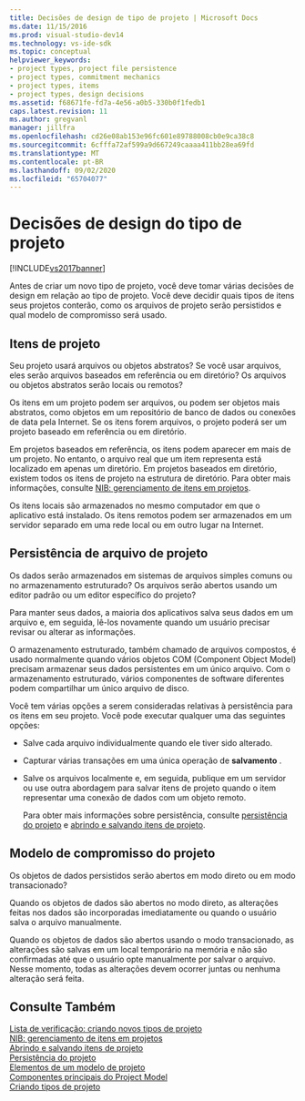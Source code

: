 ```yaml
---
title: Decisões de design de tipo de projeto | Microsoft Docs
ms.date: 11/15/2016
ms.prod: visual-studio-dev14
ms.technology: vs-ide-sdk
ms.topic: conceptual
helpviewer_keywords:
- project types, project file persistence
- project types, commitment mechanics
- project types, items
- project types, design decisions
ms.assetid: f68671fe-fd7a-4e56-a0b5-330b0f1fedb1
caps.latest.revision: 11
ms.author: gregvanl
manager: jillfra
ms.openlocfilehash: cd26e08ab153e96fc601e89788008cb0e9ca38c8
ms.sourcegitcommit: 6cfffa72af599a9d667249caaaa411bb28ea69fd
ms.translationtype: MT
ms.contentlocale: pt-BR
ms.lasthandoff: 09/02/2020
ms.locfileid: "65704077"
---
```

# <a name="project-type-design-decisions"></a>Decisões de design do tipo de projeto
[!INCLUDE[vs2017banner](../../includes/vs2017banner.md)]

Antes de criar um novo tipo de projeto, você deve tomar várias decisões de design em relação ao tipo de projeto. Você deve decidir quais tipos de itens seus projetos conterão, como os arquivos de projeto serão persistidos e qual modelo de compromisso será usado.  
  
## <a name="project-items"></a>Itens de projeto  
 Seu projeto usará arquivos ou objetos abstratos? Se você usar arquivos, eles serão arquivos baseados em referência ou em diretório? Os arquivos ou objetos abstratos serão locais ou remotos?  
  
 Os itens em um projeto podem ser arquivos, ou podem ser objetos mais abstratos, como objetos em um repositório de banco de dados ou conexões de data pela Internet. Se os itens forem arquivos, o projeto poderá ser um projeto baseado em referência ou em diretório.  
  
 Em projetos baseados em referência, os itens podem aparecer em mais de um projeto. No entanto, o arquivo real que um item representa está localizado em apenas um diretório. Em projetos baseados em diretório, existem todos os itens de projeto na estrutura de diretório. Para obter mais informações, consulte [NIB: gerenciamento de itens em projetos](https://msdn.microsoft.com/762e606b-7f44-4b66-97a1-e30a703654a0).  
  
 Os itens locais são armazenados no mesmo computador em que o aplicativo está instalado. Os itens remotos podem ser armazenados em um servidor separado em uma rede local ou em outro lugar na Internet.  
  
## <a name="project-file-persistence"></a>Persistência de arquivo de projeto  
 Os dados serão armazenados em sistemas de arquivos simples comuns ou no armazenamento estruturado? Os arquivos serão abertos usando um editor padrão ou um editor específico do projeto?  
  
 Para manter seus dados, a maioria dos aplicativos salva seus dados em um arquivo e, em seguida, lê-los novamente quando um usuário precisar revisar ou alterar as informações.  
  
 O armazenamento estruturado, também chamado de arquivos compostos, é usado normalmente quando vários objetos COM (Component Object Model) precisam armazenar seus dados persistentes em um único arquivo. Com o armazenamento estruturado, vários componentes de software diferentes podem compartilhar um único arquivo de disco.  
  
 Você tem várias opções a serem consideradas relativas à persistência para os itens em seu projeto. Você pode executar qualquer uma das seguintes opções:  
  
- Salve cada arquivo individualmente quando ele tiver sido alterado.  
  
- Capturar várias transações em uma única operação de **salvamento** .  
  
- Salve os arquivos localmente e, em seguida, publique em um servidor ou use outra abordagem para salvar itens de projeto quando o item representar uma conexão de dados com um objeto remoto.  
  
  Para obter mais informações sobre persistência, consulte [persistência do projeto](../../extensibility/internals/project-persistence.md) e [abrindo e salvando itens de projeto](../../extensibility/internals/opening-and-saving-project-items.md).  
  
## <a name="project-commitment-model"></a>Modelo de compromisso do projeto  
 Os objetos de dados persistidos serão abertos em modo direto ou em modo transacionado?  
  
 Quando os objetos de dados são abertos no modo direto, as alterações feitas nos dados são incorporadas imediatamente ou quando o usuário salva o arquivo manualmente.  
  
 Quando os objetos de dados são abertos usando o modo transacionado, as alterações são salvas em um local temporário na memória e não são confirmadas até que o usuário opte manualmente por salvar o arquivo. Nesse momento, todas as alterações devem ocorrer juntas ou nenhuma alteração será feita.  
  
## <a name="see-also"></a>Consulte Também  
 [Lista de verificação: criando novos tipos de projeto](../../extensibility/internals/checklist-creating-new-project-types.md)   
 [NIB: gerenciamento de itens em projetos](https://msdn.microsoft.com/762e606b-7f44-4b66-97a1-e30a703654a0)   
 [Abrindo e salvando itens de projeto](../../extensibility/internals/opening-and-saving-project-items.md)   
 [Persistência do projeto](../../extensibility/internals/project-persistence.md)   
 [Elementos de um modelo de projeto](../../extensibility/internals/elements-of-a-project-model.md)   
 [Componentes principais do Project Model](../../extensibility/internals/project-model-core-components.md)   
 [Criando tipos de projeto](../../extensibility/internals/creating-project-types.md)
